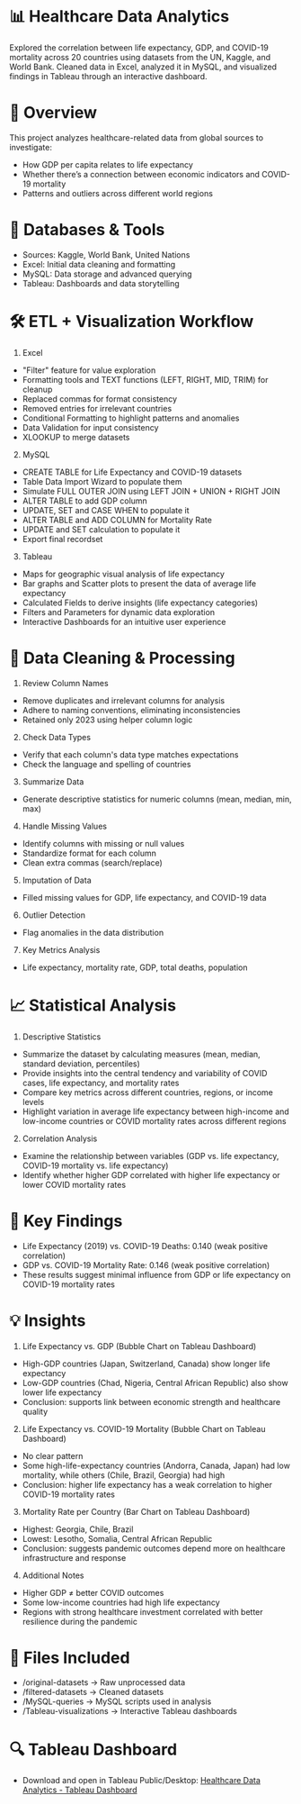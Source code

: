 # 📊 Healthcare Data Analytics
Explored the correlation between life expectancy, GDP, and COVID-19 mortality across 20 countries using datasets from the UN, Kaggle, and World Bank. Cleaned data in Excel, analyzed it in MySQL, and visualized findings in Tableau through an interactive dashboard.

# 🧠 Overview
This project analyzes healthcare-related data from global sources to investigate:
- How GDP per capita relates to life expectancy
- Whether there’s a connection between economic indicators and COVID-19 mortality
- Patterns and outliers across different world regions

# 🧰 Databases & Tools 
- Sources: Kaggle, World Bank, United Nations
- Excel: Initial data cleaning and formatting
- MySQL: Data storage and advanced querying
- Tableau: Dashboards and data storytelling

# 🛠️ ETL + Visualization Workflow
1. Excel
- "Filter" feature for value exploration
- Formatting tools and TEXT functions (LEFT, RIGHT, MID, TRIM) for cleanup
- Replaced commas for format consistency
- Removed entries for irrelevant countries
- Conditional Formatting to highlight patterns and anomalies
- Data Validation for input consistency
- XLOOKUP to merge datasets
2. MySQL
- CREATE TABLE for Life Expectancy and COVID-19 datasets
- Table Data Import Wizard to populate them
- Simulate FULL OUTER JOIN using LEFT JOIN + UNION + RIGHT JOIN
- ALTER TABLE to add GDP column
- UPDATE, SET and CASE WHEN to populate it
- ALTER TABLE and ADD COLUMN for Mortality Rate
- UPDATE and SET calculation to populate it
- Export final recordset
3. Tableau
- Maps for geographic visual analysis of life expectancy
- Bar graphs and Scatter plots to present the data of average life expectancy
- Calculated Fields to derive insights (life expectancy categories)
- Filters and Parameters for dynamic data exploration
- Interactive Dashboards for an intuitive user experience

# 🧹 Data Cleaning & Processing
1. Review Column Names
- Remove duplicates and irrelevant columns for analysis
- Adhere to naming conventions, eliminating inconsistencies
- Retained only 2023 using helper column logic
2. Check Data Types
- Verify that each column's data type matches expectations
- Check the language and spelling of countries
3. Summarize Data
- Generate descriptive statistics for numeric columns (mean, median, min, max)
4. Handle Missing Values
- Identify columns with missing or null values
- Standardize format for each column
- Clean extra commas (search/replace)
5. Imputation of Data
- Filled missing values for GDP, life expectancy, and COVID-19 data
6. Outlier Detection
- Flag anomalies in the data distribution
7. Key Metrics Analysis
- Life expectancy, mortality rate, GDP, total deaths, population

# 📈 Statistical Analysis
1. Descriptive Statistics
- Summarize the dataset by calculating measures (mean, median, standard deviation, percentiles)
- Provide insights into the central tendency and variability of COVID cases, life expectancy, and mortality rates
- Compare key metrics across different countries, regions, or income levels
- Highlight variation in average life expectancy between high-income and low-income countries or COVID mortality rates across different regions
2. Correlation Analysis
- Examine the relationship between variables (GDP vs. life expectancy, COVID-19 mortality vs. life expectancy)
- Identify whether higher GDP correlated with higher life expectancy or lower COVID mortality rates

# 📌 Key Findings
- Life Expectancy (2019) vs. COVID-19 Deaths: 0.140 (weak positive correlation)
- GDP vs. COVID-19 Mortality Rate: 0.146 (weak positive correlation)
- These results suggest minimal influence from GDP or life expectancy on COVID-19 mortality rates

# 💡 Insights
1. Life Expectancy vs. GDP (Bubble Chart on Tableau Dashboard)
- High-GDP countries (Japan, Switzerland, Canada) show longer life expectancy
- Low-GDP countries (Chad, Nigeria, Central African Republic) also show lower life expectancy
- Conclusion: supports link between economic strength and healthcare quality
2. Life Expectancy vs. COVID-19 Mortality (Bubble Chart on Tableau Dashboard)
- No clear pattern
- Some high-life-expectancy countries (Andorra, Canada, Japan) had low mortality, while others (Chile, Brazil, Georgia) had high
- Conclusion: higher life expectancy has a weak correlation to higher COVID-19 mortality rates
3. Mortality Rate per Country (Bar Chart on Tableau Dashboard)
- Highest: Georgia, Chile, Brazil
- Lowest: Lesotho, Somalia, Central African Republic
- Conclusion: suggests pandemic outcomes depend more on healthcare infrastructure and response
4. Additional Notes
- Higher GDP ≠ better COVID outcomes
- Some low-income countries had high life expectancy
- Regions with strong healthcare investment correlated with better resilience during the pandemic

# 📂 Files Included
- /original-datasets         → Raw unprocessed data  
- /filtered-datasets         → Cleaned datasets  
- /MySQL-queries             → MySQL scripts used in analysis  
- /Tableau-visualizations    → Interactive Tableau dashboards  

# 🔍 Tableau Dashboard
- Download and open in Tableau Public/Desktop: [Healthcare Data Analytics - Tableau Dashboard](https://github.com/MieOtani/Healthcare-Data-Anaytics/blob/1c32a104ef0ed92ae38a77bb0867530466d476f2/Tableau%20Dashboard%20-%20Healthcare%20Data%20Analytics.twbx)
